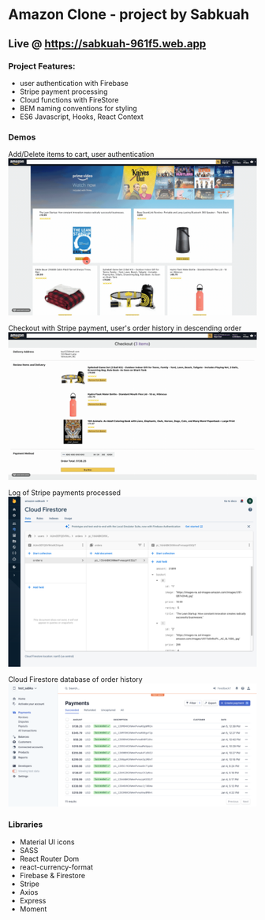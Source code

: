 # Amazon Clone - project by Sabkuah

## Live @ https://sabkuah-961f5.web.app

### Project Features: 
- user authentication with Firebase
- Stripe payment processing
- Cloud functions with FireStore
- BEM naming conventions for styling
- ES6 Javascript, Hooks, React Context

### Demos

Add/Delete items to cart, user authentication
![ScreenCapture of Clone](public/amazon-1.gif)

Checkout with Stripe payment, user's order history in descending order
![ScreenCapture of Clone](public/amazon-2.gif)

Log of Stripe payments processed
![ScreenCapture of Clone](public/amazon-3.png)

Cloud Firestore database of order history
![ScreenCapture of Clone](public/amazon-4.png)

### Libraries

- Material UI icons
- SASS
- React Router Dom
- react-currency-format
- Firebase & Firestore
- Stripe
- Axios
- Express
- Moment
